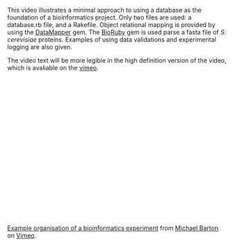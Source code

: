 This video illustrates a minimal approach to using a database as the foundation of a bioinformatics project. Only two files are used: a database.rb file, and a Rakefile. Object relational mapping is provided by using the [DataMapper](http://datamapper.rubyforge.org/dm-core/) gem. The [BioRuby](http://www.bioruby.org/) gem is used parse a fasta file of *S. cerevisiae* proteins. Examples of using data validations and experimental logging are also given.

The video text will be more legible in the high definition version of the video, which is avaliable on the [vimeo](http://vimeo.com/3387564).

<object width="601" height="338"><param name="allowfullscreen" value="true" /><param name="allowscriptaccess" value="always" /><param name="movie" value="http://vimeo.com/moogaloop.swf?clip_id=3387564&amp;server=vimeo.com&amp;show_title=1&amp;show_byline=1&amp;show_portrait=0&amp;color=ff9933&amp;fullscreen=1" /><embed src="http://vimeo.com/moogaloop.swf?clip_id=3387564&amp;server=vimeo.com&amp;show_title=1&amp;show_byline=1&amp;show_portrait=0&amp;color=ff9933&amp;fullscreen=1" type="application/x-shockwave-flash" allowfullscreen="true" allowscriptaccess="always" width="601" height="338"></embed></object><br /><a href="http://vimeo.com/3387564">Example organisation of a bioinformatics experiment</a> from <a href="http://vimeo.com/user1359407">Michael Barton</a> on <a href="http://vimeo.com">Vimeo</a>.

